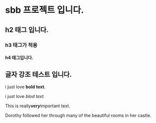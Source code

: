 # sbb 프로젝트 입니다.

## h2 태그 입니다.

### h3 태그가 적용

#### h4 태그입니다.

## 글자 강조 테스트 입니다.

i just love **bold text**.

i just love _blod text_.

This is really***very***important text.


 Dorothy followed her through many of the beautiful rooms in her castle.
